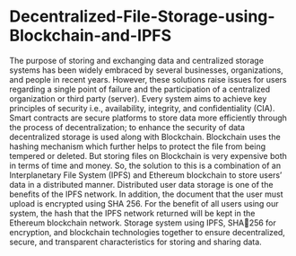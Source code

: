 # Decentralized-File-Storage-using-Blockchain-and-IPFS
The purpose of storing and exchanging data and centralized storage systems has been widely embraced by 
several businesses, organizations, and people in recent years. However, these solutions raise issues for users 
regarding a single point of failure and the participation of a centralized organization or third party (server). 
Every system aims to achieve key principles of security i.e., availability, integrity, and confidentiality (CIA). 
Smart contracts are secure platforms to store data more efficiently through the process of decentralization; 
to enhance the security of data decentralized storage is used along with Blockchain. Blockchain uses the 
hashing mechanism which further helps to protect the file from being tempered or deleted. But storing files 
on Blockchain is very expensive both in terms of time and money. So, the solution to this is a combination 
of an Interplanetary File System (IPFS) and Ethereum blockchain to store users’ data in a distributed manner. 
Distributed user data storage is one of the benefits of the IPFS network. In addition, the document that the 
user must upload is encrypted using SHA 256. For the benefit of all users using our system, the hash that the 
IPFS network returned will be kept in the Ethereum blockchain network. Storage system using IPFS, SHA256 for 
encryption, and blockchain technologies together to ensure decentralized, secure, and transparent characteristics 
for storing and sharing data.
